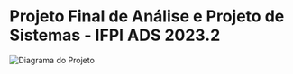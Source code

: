 # Projeto Final de Análise e Projeto de Sistemas - IFPI ADS 2023.2

![Diagrama do Projeto](https://i.imgur.com/O39nUXO.png)

